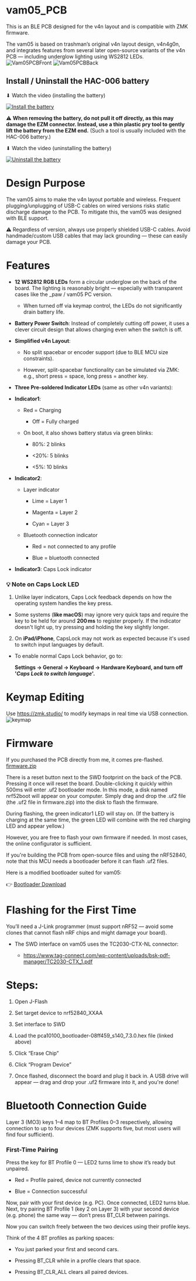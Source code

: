 # vam05_PCB
This is an BLE PCB designed for the v4n layout and is compatible with ZMK firmware.

The vam05 is based on trashman’s original v4n layout design, v4n4g0n, and integrates features from several later open-source variants of the v4n PCB — including underglow lighting using WS2812 LEDs.
![Vam05PCBFront](https://github.com/user-attachments/assets/7c10bdcd-64a6-40ac-a1de-a828d1bf4bd3)
![Vam05PCBBack](https://github.com/user-attachments/assets/776ec8a7-192a-40b2-8d78-594aae91401b)

## Install / Uninstall the HAC-006 battery
⬇ Watch the video (installing the battery)

[![Install the battery](https://img.youtube.com/vi/nf2Lfo7mWOo/0.jpg)](https://www.youtube.com/watch?v=nf2Lfo7mWOo)

⚠️ **When removing the battery, do not pull it off directly, as this may damage the EZM connector. Instead, use a thin plastic pry tool to gently lift the battery from the EZM end.** (Such a tool is usually included with the HAC-006 battery.)

⬇ Watch the video (uninstalling the battery)

[![Uninstall the battery](https://img.youtube.com/vi/oJaKfc10HQI/0.jpg)](https://www.youtube.com/watch?v=oJaKfc10HQI)


# Design Purpose
The vam05 aims to make the v4n layout portable and wireless. Frequent plugging/unplugging of USB-C cables on wired versions risks static discharge damage to the PCB. To mitigate this, the vam05 was designed with BLE support.

⚠️ Regardless of version, always use properly shielded USB-C cables. Avoid handmade/custom USB cables that may lack grounding — these can easily damage your PCB.

# Features
- **12 WS2812 RGB LEDs** form a circular underglow on the back of the board. The lighting is reasonably bright — especially with transparent cases like the _paw / vam05 PC version.

  - When turned off via keymap control, the LEDs do not significantly drain battery life.

- **Battery Power Switch**: Instead of completely cutting off power, it uses a clever circuit design that allows charging even when the switch is off.

- **Simplified v4n Layout**:

  - No split spacebar or encoder support (due to BLE MCU size constraints).

  - However, split-spacebar functionality can be simulated via ZMK: e.g., short press = space, long press = another key.

- **Three Pre-soldered Indicator LEDs** (same as other v4n variants):

- **Indicator1**:

  - Red = Charging

    - Off = Fully charged

  - On boot, it also shows battery status via green blinks:

    - 80%: 2 blinks

    - <20%: 5 blinks

    - <5%: 10 blinks

- **Indicator2**:
  - Layer indicator

    - Lime = Layer 1

    - Magenta = Layer 2

    - Cyan = Layer 3
      
  - Bluetooth connection indicator

    - Red = not connected to any profile

    - Blue = bluetooth connected

- **Indicator3**: Caps Lock indicator

### 💡 Note on Caps Lock LED
1. Unlike layer indicators, Caps Lock feedback depends on how the operating system handles the key press.

- Some systems (**like macOS**) may ignore very quick taps and require the key to be held for around **200 ms** to register properly. If the indicator doesn't light up, try pressing and holding the key slightly longer.

2. On **iPad/iPhone**, CapsLock may not work as expected because it's used to switch input languages by default.

- To enable normal Caps Lock behavior, go to:

  **Settings → General → Keyboard → Hardware Keyboard, and turn off '_Caps Lock to switch language_'.**

# Keymap Editing
Use https://zmk.studio/ to modify keymaps in real time via USB connection.
![keymap](https://github.com/user-attachments/assets/7d019430-5735-4961-abc1-3cefaf85caa3)


# Firmware
If you purchased the PCB directly from me, it comes pre-flashed. 
[firmware.zip](https://github.com/user-attachments/files/20825480/firmware.zip)


There is a reset button next to the SWD footprint on the back of the PCB. Pressing it once will reset the board. Double-clicking it quickly within 500ms will enter .uf2 bootloader mode. In this mode, a disk named nrf52boot will appear on your computer. Simply drag and drop the .uf2 file (the .uf2 file in firmware.zip) into the disk to flash the firmware.

During flashing, the green indicator1 LED will stay on. (If the battery is charging at the same time, the green LED will combine with the red charging LED and appear yellow.)

However, you are free to flash your own firmware if needed. In most cases, the online configurator is sufficient.

If you're building the PCB from open-source files and using the nRF52840, note that this MCU needs a bootloader before it can flash .uf2 files. 

Here is a modified bootloader suited for vam05:

👉 [Bootloader Download](https://github.com/Gasiro/Adafruit_nRF52_Bootloader/actions/runs/14868433935/artifacts/3073119494)


# Flashing for the First Time

You’ll need a J-Link programmer (must support nRF52 — avoid some clones that cannot flash nRF chips and might damage your board).

- The SWD interface on vam05 uses the TC2030-CTX-NL connector:

  - https://www.tag-connect.com/wp-content/uploads/bsk-pdf-manager/TC2030-CTX_1.pdf

# Steps:
1. Open J-Flash

2. Set target device to nrf52840_XXAA

3. Set interface to SWD

4. Load the pca10100_bootloader-08ff459_s140_7.3.0.hex file (linked above)

5. Click “Erase Chip”

6. Click “Program Device”

7. Once flashed, disconnect the board and plug it back in. A USB drive will appear — drag and drop your .uf2 firmware into it, and you're done!


# Bluetooth Connection Guide

Layer 3 (MO3) keys 1–4 map to BT Profiles 0–3 respectively, allowing connection to up to four devices (ZMK supports five, but most users will find four sufficient).

### First-Time Pairing

Press the key for BT Profile 0 — LED2 turns lime to show it’s ready but unpaired.

- Red = Profile paired, device not currently connected

- Blue = Connection successful

Now, pair with your first device (e.g. PC). Once connected, LED2 turns blue.
Next, try pairing BT Profile 1 (key 2 on Layer 3) with your second device (e.g. phone) the same way — don’t press BT_CLR between pairings.

Now you can switch freely between the two devices using their profile keys.

Think of the 4 BT profiles as parking spaces:

- You just parked your first and second cars.

- Pressing BT_CLR while in a profile clears that space.

- Pressing BT_CLR_ALL clears all paired devices.



